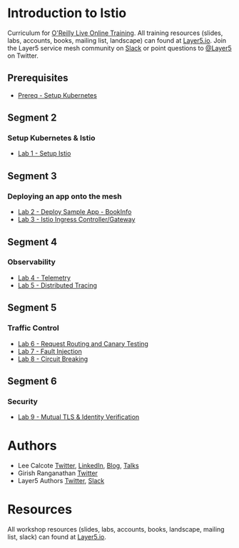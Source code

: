 # Introduction to Istio
Curriculum for [O'Reilly Live Online Training](https://www.oreilly.com/live-training/courses/introduction-to-istio/0636920282938/). All training resources (slides, labs, accounts, books, mailing list, landscape) can found at [Layer5.io](https://layer5.io). Join the Layer5 service mesh community on [Slack](http://slack.layer5.io) or point questions to [@Layer5](https://twitter.com/layer5) on Twitter.

## Prerequisites
- [Prereq - Setup Kubernetes](prereq/README.md)

## Segment 2
### Setup Kubernetes & Istio
- [Lab 1 - Setup Istio](lab-1/README.md)

## Segment 3
### Deploying an app onto the mesh
- [Lab 2 - Deploy Sample App - BookInfo](lab-2/README.md)
- [Lab 3 - Istio Ingress Controller/Gateway](lab-3/README.md)

## Segment 4
### Observability
- [Lab 4 - Telemetry](lab-4/README.md)
- [Lab 5 - Distributed Tracing](lab-5/README.md)

## Segment 5
### Traffic Control
- [Lab 6 - Request Routing and Canary Testing](lab-6/README.md)
- [Lab 7 - Fault Injection](lab-7/README.md)
- [Lab 8 - Circuit Breaking](lab-8/README.md)

## Segment 6
### Security
- [Lab 9 - Mutual TLS & Identity Verification](lab-9/README.md)

# Authors
* Lee Calcote [Twitter](https://twitter.com/lcalcote), [LinkedIn](https://linkedin.com/in/leecalcote), [Blog](https://gingergeek.com), [Talks](https://calcotestudios.com/talks)
* Girish Ranganathan [Twitter](https://twitter.com/ingenious_G)
* Layer5 Authors [Twitter](https://twitter.com/layer5), [Slack](http://slack.layer5.io)

# Resources
All workshop resources (slides, labs, accounts, books, landscape, mailing list, slack) can found at [Layer5.io](https://layer5.io/#workshops).
